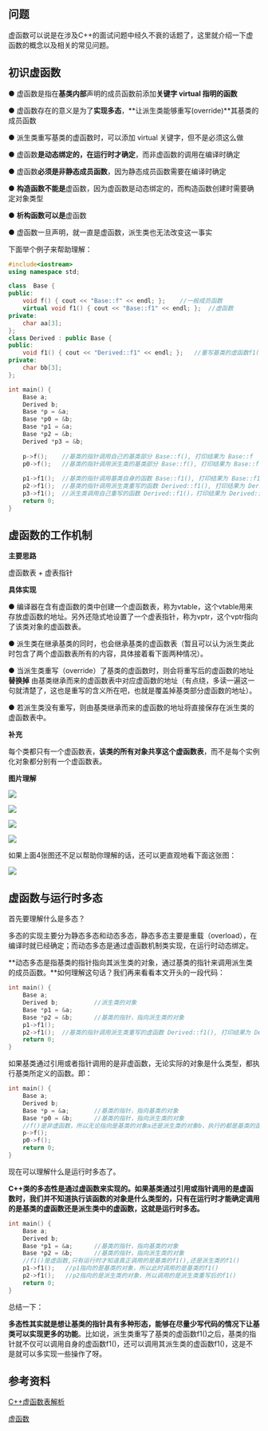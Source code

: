 ## 问题

虚函数可以说是在涉及C++的面试问题中经久不衰的话题了，这里就介绍一下虚函数的概念以及相关的常见问题。

## 初识虚函数

● 虚函数是指在**基类内部**声明的成员函数前添加**关键字 virtual 指明的函数**

● 虚函数存在的意义是为了**实现多态**，**让派生类能够重写(override)**其基类的成员函数

● 派生类重写基类的虚函数时，可以添加 virtual 关键字，但不是必须这么做

● 虚函数**是动态绑定的，在运行时才确定**，而非虚函数的调用在编译时确定

● 虚函数**必须是非静态成员函数**，因为静态成员函数需要在编译时确定

● **构造函数不能是**虚函数，因为虚函数是动态绑定的，而构造函数创建时需要确定对象类型

● **析构函数可以是**虚函数

● 虚函数一旦声明，就一直是虚函数，派生类也无法改变这一事实

下面举个例子来帮助理解：

```c++
#include<iostream>
using namespace std;

class  Base {
public:
	void f() { cout << "Base::f" << endl; };	//一般成员函数
    virtual void f1() { cout << "Base::f1" << endl; };  //虚函数
private:
	char aa[3];
};
class Derived : public Base {
public:
	void f1() { cout << "Derived::f1" << endl; };	//重写基类的虚函数f1()
private:
	char bb[3];
};

int main() {
    Base a;
	Derived b;
    Base *p = &a;
    Base *p0 = &b;
    Base *p1 = &a;
	Base *p2 = &b;
	Derived *p3 = &b;
    
    p->f();	   //基类的指针调用自己的基类部分 Base::f(), 打印结果为 Base::f
    p0->f();   //基类的指针调用派生类的基类部分 Base::f(), 打印结果为 Base::f
    
    p1->f1();  //基类的指针调用基类自身的函数 Base::f1(), 打印结果为 Base::f1
	p2->f1();  //基类的指针调用派生类重写的函数 Derived::f1(), 打印结果为 Derived::f1
	p3->f1();  //派生类调用自己重写的函数 Derived::f1()，打印结果为 Derived::f1
	return 0;
}
```

## 虚函数的工作机制

**主要思路**

虚函数表 + 虚表指针

**具体实现** 

● 编译器在含有虚函数的类中创建一个虚函数表，称为vtable，这个vtable用来存放虚函数的地址。另外还隐式地设置了一个虚表指针，称为vptr，这个vptr指向了该类对象的虚函数表。

● 派生类在继承基类的同时，也会继承基类的虚函数表（暂且可以认为派生类此时包含了两个虚函数表所有的内容，具体接着看下面两种情况）。

● 当派生类重写（override）了基类的虚函数时，则会将重写后的虚函数的地址 **替换掉** 由基类继承而来的虚函数表中对应虚函数的地址（有点绕，多读一遍这一句就清楚了，这也是重写的含义所在吧，也就是覆盖掉基类部分虚函数的地址）。

● 若派生类没有重写，则由基类继承而来的虚函数的地址将直接保存在派生类的虚函数表中。

**补充**

每个类都只有一个虚函数表，**该类的所有对象共享这个虚函数表**，而不是每个实例化对象都分别有一个虚函数表。

**图片理解**

![](https://i.loli.net/2020/05/18/9gcnszwpJy2ZKh8.png)

![](https://i.loli.net/2020/05/18/M3be2OyvgWFXYqx.png)

![](https://i.loli.net/2020/05/18/fd8CEGanByJ1Ovr.png)

![](https://i.loli.net/2020/05/18/pFj5u39bdBsnkE6.png)

如果上面4张图还不足以帮助你理解的话，还可以更直观地看下面这张图：

![](https://i.loli.net/2020/05/19/1K8GqvrILXfOCVU.png)



## 虚函数与运行时多态

首先要理解什么是多态？

多态的实现主要分为静态多态和动态多态，静态多态主要是重载（overload），在编译时就已经确定；而动态多态是通过虚函数机制类实现，在运行时动态绑定。

**动态多态是指基类的指针指向其派生类的对象，通过基类的指针来调用派生类的成员函数。**如何理解这句话？我们再来看看本文开头的一段代码：

```c++
int main() {
    Base a;
	Derived b;			//派生类的对象
    Base *p1 = &a;
	Base *p2 = &b;		//基类的指针，指向派生类的对象
    p1->f1();
	p2->f1();  //基类的指针调用派生类重写的虚函数 Derived::f1(), 打印结果为 Derived::f1
	return 0;
}
```

如果基类通过引用或者指针调用的是非虚函数，无论实际的对象是什么类型，都执行基类所定义的函数。即：

```C++
int main() {
    Base a;
	Derived b;
    Base *p = &a;		//基类的指针，指向基类的对象
    Base *p0 = &b;		//基类的指针，指向派生类的对象
    //f()是非虚函数，所以无论指向是基类的对象a还是派生类的对象b，执行的都是基类的函数f()
    p->f();
    p0->f();
	return 0;
}
```

现在可以理解什么是运行时多态了。

**C++类的多态性是通过虚函数来实现的。如果基类通过引用或指针调用的是虚函数时，我们并不知道执行该函数的对象是什么类型的，只有在运行时才能确定调用的是基类的虚函数还是派生类中的虚函数，这就是运行时多态。**

```C++
int main() {
    Base a;
	Derived b;
    Base *p1 = &a;		//基类的指针，指向基类的对象
    Base *p2 = &b;		//基类的指针，指向派生类的对象
    //f1()是虚函数,只有运行时才知道真正调用的是基类的f1(),还是派生类的f1()
    p1->f1();	//p1指向的是基类的对象，所以此时调用的是基类的f1()
    p2->f1();	//p2指向的是派生类的对象，所以调用的是派生类重写后的f1()
	return 0;
}
```

总结一下：

**多态性其实就是想让基类的指针具有多种形态，能够在尽量少写代码的情况下让基类可以实现更多的功能**。比如说，派生类重写了基类的虚函数f1()之后，基类的指针就不仅可以调用自身的虚函数f1()，还可以调用其派生类的虚函数f1()，这是不是就可以多实现一些操作了呀。



## 参考资料

[C++虚函数表解析](https://blog.csdn.net/haoel/article/details/1948051)

[虚函数](https://blog.csdn.net/qq_42039281/article/details/80596006)